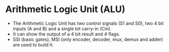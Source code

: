 # Arithmetic Logic Unit (ALU)

- The Arithmetic Logic Unit has two control signals (S1 and S0), two 4 bit inputs (A and B) and a single bit carry-in (Cin). 
- It can show the output of a 4 bit result and 4 flags. 
- SSI (basic gates), MSI (only encoder, decoder, mux, demux and adder) are used to build it. 

